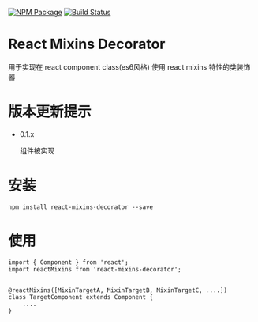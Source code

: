[![NPM Package](https://badge.fury.io/js/react-mixins-decorator.svg)](https://www.npmjs.com/package/react-mixins-decorator)
[![Build Status](https://travis-ci.org/maolion/react-mixins-decorator.svg)](https://travis-ci.org/maolion/react-mixins-decorator)

# React Mixins Decorator

用于实现在 react component class(es6风格) 使用 react mixins 特性的类装饰器


# 版本更新提示

- 0.1.x

    组件被实现


# 安装

```
npm install react-mixins-decorator --save
```

# 使用

```
import { Component } from 'react';
import reactMixins from 'react-mixins-decorator';


@reactMixins([MixinTargetA, MixinTargetB, MixinTargetC, ....])
class TargetComponent extends Component {
    ....
}
```